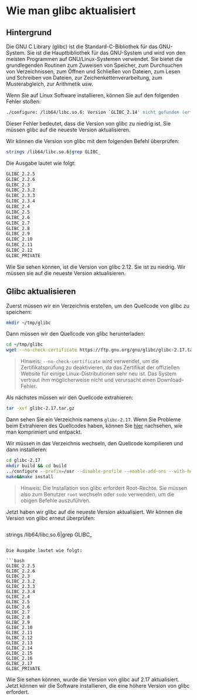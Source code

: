 # Wie man glibc aktualisiert

## Hintergrund

Die GNU C Library (glibc) ist die Standard-C-Bibliothek für das GNU-System. Sie ist die Hauptbibliothek für das GNU-System und wird von den meisten Programmen auf GNU/Linux-Systemen verwendet. Sie bietet die grundlegenden Routinen zum Zuweisen von Speicher, zum Durchsuchen von Verzeichnissen, zum Öffnen und Schließen von Dateien, zum Lesen und Schreiben von Dateien, zur Zeichenkettenverarbeitung, zum Musterabgleich, zur Arithmetik usw.

Wenn Sie auf Linux Software installieren, können Sie auf den folgenden Fehler stoßen:

```bash
./configure: /lib64/libc.so.6: Version `GLIBC_2.14' nicht gefunden (erforderlich von ./configure)
```

Dieser Fehler bedeutet, dass die Version von glibc zu niedrig ist. Sie müssen glibc auf die neueste Version aktualisieren.

Wir können die Version von glibc mit dem folgenden Befehl überprüfen:

```bash
strings /lib64/libc.so.6|grep GLIBC_
```

Die Ausgabe lautet wie folgt:

```bash
GLIBC_2.2.5
GLIBC_2.2.6
GLIBC_2.3
GLIBC_2.3.2
GLIBC_2.3.3
GLIBC_2.3.4
GLIBC_2.4
GLIBC_2.5
GLIBC_2.6
GLIBC_2.7
GLIBC_2.8
GLIBC_2.9
GLIBC_2.10
GLIBC_2.11
GLIBC_2.12
GLIBC_PRIVATE
```

Wie Sie sehen können, ist die Version von glibc 2.12. Sie ist zu niedrig. Wir müssen sie auf die neueste Version aktualisieren.

## Glibc aktualisieren

Zuerst müssen wir ein Verzeichnis erstellen, um den Quellcode von glibc zu speichern:

```bash
mkdir ~/tmp/glibc
```

Dann müssen wir den Quellcode von glibc herunterladen:

```bash
cd ~/tmp/glibc
wget --no-check-certificate https://ftp.gnu.org/gnu/glibc/glibc-2.17.tar.gz
```

> Hinweis: `--no-check-certificate` wird verwendet, um die Zertifikatsprüfung zu deaktivieren, da das Zertifikat der offiziellen Website für einige Linux-Distributionen sehr neu ist. Das System vertraut ihm möglicherweise nicht und verursacht einen Download-Fehler.

Als nächstes müssen wir den Quellcode extrahieren:

```bash
tar -xvf glibc-2.17.tar.gz
```

Dann sehen Sie ein Verzeichnis namens `glibc-2.17`. Wenn Sie Probleme beim Extrahieren des Quellcodes haben, können Sie [hier](/de/linux/wie-man-komprimiert-und-entpackt.html) nachsehen, wie man komprimiert und entpackt.

Wir müssen in das Verzeichnis wechseln, den Quellcode kompilieren und dann installieren:

```bash
cd glibc-2.17
mkdir build && cd build
../configure --prefix=/usr --disable-profile --enable-add-ons --with-headers=/usr/include --with-binutils=/usr/bin
make&&make install
```

> Hinweis: Die Installation von glibc erfordert Root-Rechte. Sie müssen also zum Benutzer `root` wechseln oder `sudo` verwenden, um die obigen Befehle auszuführen.

Jetzt haben wir glibc auf die neueste Version aktualisiert. Wir können die Version von glibc erneut überprüfen:

```bash

```
strings /lib64/libc.so.6|grep GLIBC_
```

Die Ausgabe lautet wie folgt:

```bash
GLIBC_2.2.5
GLIBC_2.2.6
GLIBC_2.3
GLIBC_2.3.2
GLIBC_2.3.3
GLIBC_2.3.4
GLIBC_2.4
GLIBC_2.5
GLIBC_2.6
GLIBC_2.7
GLIBC_2.8
GLIBC_2.9
GLIBC_2.10
GLIBC_2.11
GLIBC_2.12
GLIBC_2.13
GLIBC_2.14
GLIBC_2.15
GLIBC_2.16
GLIBC_2.17
GLIBC_PRIVATE
```

Wie Sie sehen können, wurde die Version von glibc auf 2.17 aktualisiert. Jetzt können wir die Software installieren, die eine höhere Version von glibc erfordert.